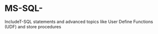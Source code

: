 # MS-SQL-
IncludeT-SQL statements and advanced topics like User Define Functions (UDF) and store procedures
